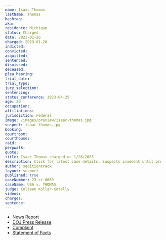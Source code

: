 ```yaml
---
name: Isaac Thomas
lastName: Thomas
hashtag:
aka:
residence: Michigan
status: Charged
date: 2023-01-26
charged: 2023-01-26
indicted:
convicted:
acquitted:
sentenced:
dismissed:
deceased:
plea_hearing:
trial_date:
trial_type:
jury_selection:
sentencing:
status_conference: 2023-04-25
age: 20
occupation:
affiliations:
jurisdiction: Federal
image: /images/preview/isaac-thomas.jpg
suspect: isaac-thomas.jpg
booking:
courtroom:
courthouse:
raid:
perpwalk:
quote:
title: Isaac Thomas charged on 1/26/2023
description: Click for latest case details. Suspects innocent until proven guilty.
author: seditiontrack
layout: suspect
published: true
caseNumber: 23-cr-0069
caseName: USA v. THOMAS
judge: Colleen Kollar-Kotelly
videos:
charges:
sentence:
---
```

- [News Report](https://abcnews.go.com/Politics/wireStory/man-appears-federal-court-face-capitol-riot-charges-96707482)
- [DOJ Press Release](https://www.justice.gov/usao-dc/pr/michigan-residents-arrested-charges-actions-during-january-6-capitol-breach)
- [Complaint](https://www.justice.gov/usao-dc/case-multi-defendant/file/1567326/download)
- [Statement of Facts](https://www.justice.gov/usao-dc/case-multi-defendant/file/1567331/download)
